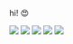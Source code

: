 hi! :heart_eyes:


<img src="https://img.shields.io/badge/JAVA-007396?style=for-the-badge&logo=JAVA&logoColor=white">

<img src="https://img.shields.io/badge/c-2300599C.svg?style=for-the-badge&logo=c&logoColor=white"/>

<img src="https://img.shields.io/badge/Python-3776AB?style=for-the-badge&logo=Python&logoColor=white">
<img src="https://img.shields.io/badge/C++-00599C?style=for-the-badge&logo=C++&logoColor=white">


<img src="https://img.shields.io/badge/CSS3-1572B6?style=for-the-badge&logo=CSS3&logoColor=white">
